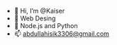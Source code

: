 - 👋 Hi, I’m @Kaiser
- 👀 Web Desing
- 🌱 Node.js and Python
- 📫 abdullahisik3306@gmail.com

<!---
Heisenground/Heisenground is a ✨ special ✨ repository because its `README.md` (this file) appears on your GitHub profile.
You can click the Preview link to take a look at your changes.
--->
